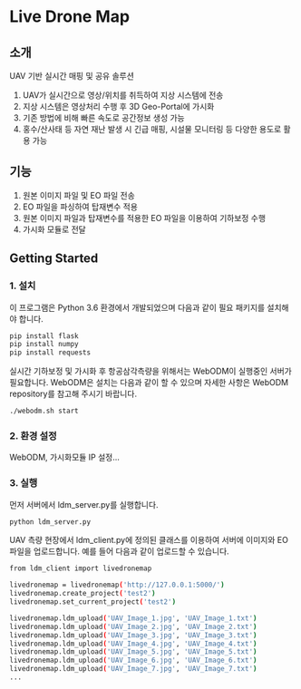Live Drone Map
===

소개
---
UAV 기반 실시간 매핑 및 공유 솔루션
1. UAV가 실시간으로 영상/위치를 취득하여 지상 시스템에 전송
1. 지상 시스템은 영상처리 수행 후 3D Geo-Portal에 가시화
1. 기존 방법에 비해 빠른 속도로 공간정보 생성 가능
1. 홍수/산사태 등 자연 재난 발생 시 긴급 매핑, 시설물 모니터링 등 다양한 용도로 활용 가능

기능
---
1. 원본 이미지 파일 및 EO 파일 전송
1. EO 파일을 파싱하여 탑재변수 적용
1. 원본 이미지 파일과 탑재변수를 적용한 EO 파일을 이용하여 기하보정 수행
1. 가시화 모듈로 전달

Getting Started
---
### 1. 설치
이 프로그램은 Python 3.6 환경에서 개발되었으며 다음과 같이 필요 패키지를 설치해야 합니다.
```bash
pip install flask
pip install numpy
pip install requests
```
실시간 기하보정 및 가시화 후 항공삼각측량을 위해서는 WebODM이 실행중인 서버가 필요합니다. WebODM은 설치는 다음과 같이 할 수 있으며 자세한 사항은 WebODM repository를 참고해 주시기 바랍니다.
```bash
./webodm.sh start
```
### 2. 환경 설정
WebODM, 가시화모듈 IP 설정...
### 3. 실행
먼저 서버에서 ldm_server.py를 실행합니다.
```bash
python ldm_server.py
```
UAV 측량 현장에서 ldm_client.py에 정의된 클래스를 이용하여 서버에 이미지와 EO 파일을 업로드합니다. 예를 들어 다음과 같이 업로드할 수 있습니다.
```bash
from ldm_client import livedronemap

livedronemap = livedronemap('http://127.0.0.1:5000/')
livedronemap.create_project('test2')
livedronemap.set_current_project('test2')

livedronemap.ldm_upload('UAV_Image_1.jpg', 'UAV_Image_1.txt')
livedronemap.ldm_upload('UAV_Image_2.jpg', 'UAV_Image_2.txt')
livedronemap.ldm_upload('UAV_Image_3.jpg', 'UAV_Image_3.txt')
livedronemap.ldm_upload('UAV_Image_4.jpg', 'UAV_Image_4.txt')
livedronemap.ldm_upload('UAV_Image_5.jpg', 'UAV_Image_5.txt')
livedronemap.ldm_upload('UAV_Image_6.jpg', 'UAV_Image_6.txt')
livedronemap.ldm_upload('UAV_Image_7.jpg', 'UAV_Image_7.txt')
...
```